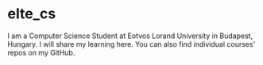 # elte_cs
I am a Computer Science Student at Eotvos Lorand University in Budapest, Hungary. I will share my learning here. You can also find individual courses' repos on my GitHub.
